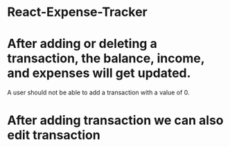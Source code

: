# React-Expense-Tracker

# After adding or deleting a transaction, the balance, income, and expenses will get updated.
  A user should not be able to add a transaction with a value of 0.
  
# After adding transaction we can also edit transaction
